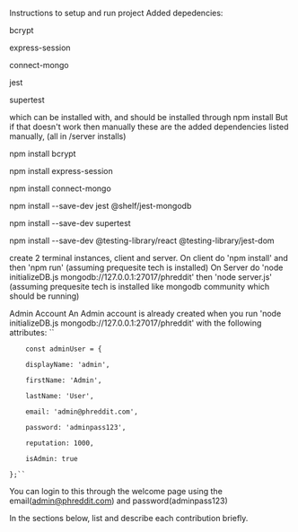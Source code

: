 Instructions to setup and run project
Added depedencies:

bcrypt

express-session

connect-mongo

jest

supertest

which can be installed with, and should be installed through npm install But if that doesn't work then manually these are the added dependencies listed manually, (all in /server installs)

npm install bcrypt

npm install express-session

npm install connect-mongo

npm install --save-dev jest @shelf/jest-mongodb

npm install --save-dev supertest

npm install --save-dev @testing-library/react @testing-library/jest-dom

create 2 terminal instances, client and server. On client do 'npm install' and then 'npm run' (assuming prequesite tech is installed) On Server do 'node initializeDB.js mongodb://127.0.0.1:27017/phreddit' then 'node server.js' (assuming prequesite tech is installed like mongodb community which should be running)

Admin Account
An Admin account is already created when you run 'node initializeDB.js mongodb://127.0.0.1:27017/phreddit' with the following attributes: ``

        const adminUser = { 
        
        displayName: 'admin',
        
        firstName: 'Admin',
        
        lastName: 'User',
        
        email: 'admin@phreddit.com',
        
        password: 'adminpass123', 
        
        reputation: 1000,
        
        isAdmin: true
        
    };``
You can login to this through the welcome page using the email(admin@phreddit.com) and password(adminpass123)

In the sections below, list and describe each contribution briefly.

